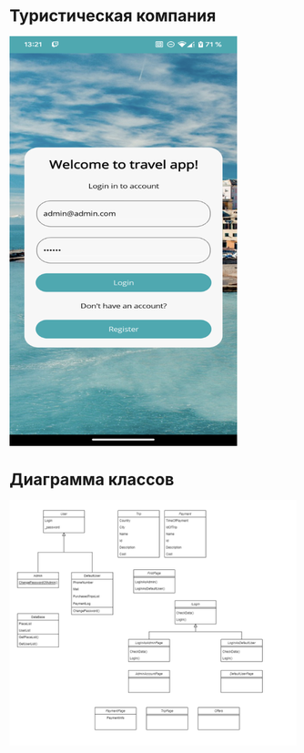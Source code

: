 # Туристическая компания
<img
  src="Screenshots/LoginPage.png"
  alt="Alt text"
  title="Login page"
  style="display: inline-block; width: 400px; height: 720px"/>
# Диаграмма классов

![Image alt](https://github.com/westcrime/travel-agency-app/raw/main/diagram/diagram.png)
